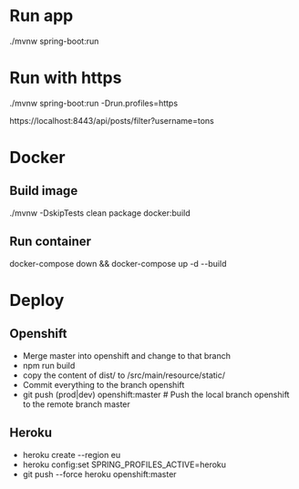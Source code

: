 # Run app
./mvnw spring-boot:run

# Run with https
./mvnw spring-boot:run -Drun.profiles=https

https://localhost:8443/api/posts/filter?username=tons

# Docker
## Build image
./mvnw -DskipTests clean package docker:build

## Run container
docker-compose down && docker-compose up -d --build

# Deploy

## Openshift
 * Merge master into openshift and change to that branch
 * npm run build
 * copy the content of dist/ to /src/main/resource/static/
 * Commit everything to the branch openshift
 * git push (prod|dev) openshift:master # Push the local branch openshift to the remote branch master

## Heroku
 * heroku create --region eu
 * heroku config:set SPRING_PROFILES_ACTIVE=heroku
 * git push --force heroku openshift:master
